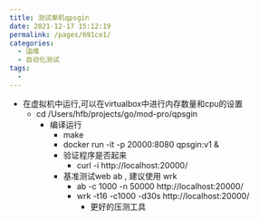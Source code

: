 ```yaml
---
title: 测试单机qpsgin
date: 2021-12-17 15:12:19
permalink: /pages/691ce1/
categories:
  - 运维
  - 自动化测试
tags:
  - 
---
```




* 在虚拟机中运行,可以在virtualbox中进行内存数量和cpu的设置
  * cd /Users/hfb/projects/go/mod-pro/qpsgin
    * 编译运行
      * make
      * docker run -it -p 20000:8080 qpsgin:v1 &
      * 验证程序是否起来
        * curl -i http://localhost:20000/
      * 基准测试web ab , 建议使用 wrk 
        * ab -c 1000 -n 50000 http://localhost:20000/ 
        * wrk -t16 -c1000 -d30s http://localhost:20000/
          * 更好的压测工具





